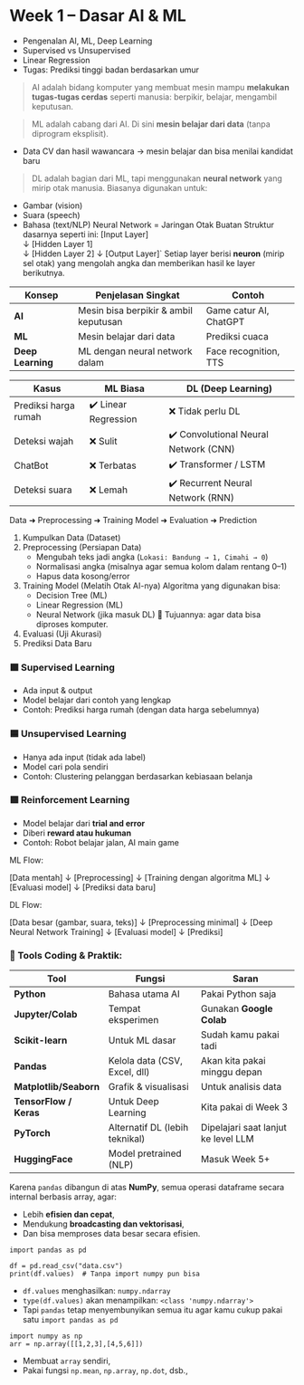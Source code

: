 # Week 1 – Dasar AI & ML

- Pengenalan AI, ML, Deep Learning
- Supervised vs Unsupervised
- Linear Regression
- Tugas: Prediksi tinggi badan berdasarkan umur

> AI adalah bidang komputer yang membuat mesin mampu **melakukan tugas-tugas cerdas** seperti manusia: berpikir, belajar, mengambil keputusan.

> ML adalah cabang dari AI. Di sini **mesin belajar dari data** (tanpa diprogram eksplisit).
- Data CV dan hasil wawancara → mesin belajar dan bisa menilai kandidat baru

> DL adalah bagian dari ML, tapi menggunakan **neural network** yang mirip otak manusia. Biasanya digunakan untuk:
- Gambar (vision)
- Suara (speech)
- Bahasa (text/NLP)
 Neural Network = Jaringan Otak Buatan
 Struktur dasarnya seperti ini:
[Input Layer]     
	↓ 
[Hidden Layer 1]     
	↓ 
[Hidden Layer 2]
	↓ 
[Output Layer]`
Setiap layer berisi **neuron** (mirip sel otak) yang mengolah angka dan memberikan hasil ke layer berikutnya.

| Konsep            | Penjelasan Singkat                    | Contoh                 |
| ----------------- | ------------------------------------- | ---------------------- |
| **AI**            | Mesin bisa berpikir & ambil keputusan | Game catur AI, ChatGPT |
| **ML**            | Mesin belajar dari data               | Prediksi cuaca         |
| **Deep Learning** | ML dengan neural network dalam        | Face recognition, TTS  |

|Kasus|ML Biasa|DL (Deep Learning)|
|---|---|---|
|Prediksi harga rumah|✔️ Linear Regression|❌ Tidak perlu DL|
|Deteksi wajah|❌ Sulit|✔️ Convolutional Neural Network (CNN)|
|ChatBot|❌ Terbatas|✔️ Transformer / LSTM|
|Deteksi suara|❌ Lemah|✔️ Recurrent Neural Network (RNN)|

Data ➜ Preprocessing ➜ Training Model ➜ Evaluation ➜ Prediction

1. Kumpulkan Data (Dataset)
2. Preprocessing (Persiapan Data)
	- Mengubah teks jadi angka (`Lokasi: Bandung → 1, Cimahi → 0`)
	- Normalisasi angka (misalnya agar semua kolom dalam rentang 0–1)
	- Hapus data kosong/error
3. Training Model (Melatih Otak AI-nya)
	Algoritma yang digunakan bisa:
	- Decision Tree (ML)
	- Linear Regression (ML)
	- Neural Network (jika masuk DL)
	🔧 Tujuannya: agar data bisa diproses komputer.
4. Evaluasi (Uji Akurasi)
5. Prediksi Data Baru

### 🟩 **Supervised Learning**

- Ada input & output
- Model belajar dari contoh yang lengkap
- Contoh: Prediksi harga rumah (dengan data harga sebelumnya)
    
### 🟦 **Unsupervised Learning**

- Hanya ada input (tidak ada label)
- Model cari pola sendiri
- Contoh: Clustering pelanggan berdasarkan kebiasaan belanja
    
### 🟥 **Reinforcement Learning**

- Model belajar dari **trial and error**
- Diberi **reward atau hukuman**
- Contoh: Robot belajar jalan, AI main game



ML Flow:

[Data mentah] 
  ↓
[Preprocessing] 
  ↓
[Training dengan algoritma ML] 
  ↓
[Evaluasi model] 
  ↓
[Prediksi data baru]

DL Flow:

[Data besar (gambar, suara, teks)]
  ↓
[Preprocessing minimal] 
  ↓
[Deep Neural Network Training] 
  ↓
[Evaluasi model] 
  ↓
[Prediksi]

### 🧰 Tools Coding & Praktik:

|Tool|Fungsi|Saran|
|---|---|---|
|**Python**|Bahasa utama AI|Pakai Python saja|
|**Jupyter/Colab**|Tempat eksperimen|Gunakan **Google Colab**|
|**Scikit-learn**|Untuk ML dasar|Sudah kamu pakai tadi|
|**Pandas**|Kelola data (CSV, Excel, dll)|Akan kita pakai minggu depan|
|**Matplotlib/Seaborn**|Grafik & visualisasi|Untuk analisis data|
|**TensorFlow / Keras**|Untuk Deep Learning|Kita pakai di Week 3|
|**PyTorch**|Alternatif DL (lebih teknikal)|Dipelajari saat lanjut ke level LLM|
|**HuggingFace**|Model pretrained (NLP)|Masuk Week 5+|

Karena `pandas` dibangun di atas **NumPy**, semua operasi dataframe secara internal berbasis array, agar:
- Lebih **efisien dan cepat**,
- Mendukung **broadcasting dan vektorisasi**,
- Dan bisa memproses data besar secara efisien.
```
import pandas as pd

df = pd.read_csv("data.csv")
print(df.values)  # Tanpa import numpy pun bisa
```
- `df.values` menghasilkan: `numpy.ndarray`
- `type(df.values)` akan menampilkan: `<class 'numpy.ndarray'>`
- Tapi `pandas` tetap menyembunyikan semua itu agar kamu cukup pakai satu `import pandas as pd`

```
import numpy as np
arr = np.array([[1,2,3],[4,5,6]])
```
- Membuat `array` sendiri,
- Pakai fungsi `np.mean`, `np.array`, `np.dot`, dsb.,